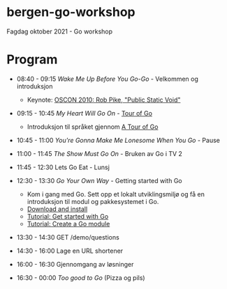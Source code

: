 # bergen-go-workshop
Fagdag oktober 2021 - Go workshop

# Program
- 08:40 - 09:15 *Wake Me Up Before You Go-Go* - Velkommen og introduksjon
    - Keynote: [OSCON 2010: Rob Pike, "Public Static Void"](https://www.youtube.com/watch?v=5kj5ApnhPAE)
- 09:15 - 10:45 *My Heart Will Go On* - [Tour of Go](https://tour.golang.org/welcome/1)
    - Introduksjon til språket gjennom [A Tour of Go](https://tour.golang.org/welcome/1)
- 10:45 - 11:00 *You're Gonna Make Me Lonesome When You Go* - Pause
- 11:00 - 11:45 *The Show Must Go On* - Bruken av Go i TV 2
- 11:45 - 12:30 Lets Go Eat - Lunsj
- 12:30 - 13:30 *Go Your Own Way* - Getting started with Go
    - Kom i gang med Go. Sett opp et lokalt utviklingsmiljø og få en introduksjon til modul og pakkesystemet i Go.
    - [Download and install](https://golang.org/doc/install)
    - [Tutorial: Get started with Go](https://golang.org/doc/tutorial/getting-started)
    - [Tutorial: Create a Go module](https://golang.org/doc/tutorial/create-module.html)

- 13:30 - 14:30 GET /demo/questions 
- 14:30 - 16:00 Lage en URL shortener
- 16:00 - 16:30 Gjennomgang av løsninger
- 16:30 - 00:00 *Too good to Go* (Pizza og pils)

